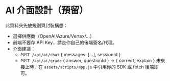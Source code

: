 # AI 介面設計（預留）
此資料夾先放規劃與封裝構想：
- 選擇供應商（OpenAI/Azure/Vertex/...）
- 前端不要存 API Key，請走你自己的後端簽名/代理。
- 介面建議：
  - `POST /api/ai/chat`  { messages: [...], sessionId }
  - `POST /api/ai/grade` { answer, questionId } → { correct, explain }
未來接上時，在 `assets/scripts/app.js` 中引用你的 SDK 或 fetch 後端即可。
